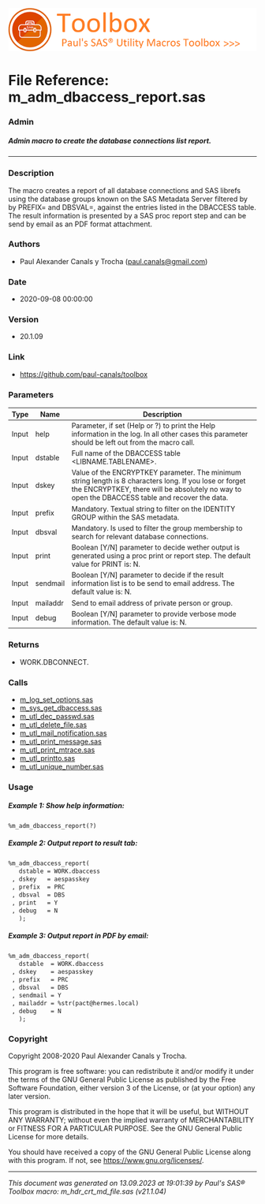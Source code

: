 ![../../misc/images/doc_header.png](../../misc/images/doc_header.png)
# 
# File Reference: m_adm_dbaccess_report.sas

### Admin

##### Admin macro to create the database connections list report.

***

### Description
The macro creates a report of all database connections and SAS librefs using the database groups known on the SAS Metadata Server filtered by by PREFIX= and DBSVAL=, against the entries listed in the DBACCESS table. The result information is presented by a SAS proc report step and can be send by email as an PDF format attachment.

### Authors
* Paul Alexander Canals y Trocha (paul.canals@gmail.com)

### Date
* 2020-09-08 00:00:00

### Version
* 20.1.09

### Link
* https://github.com/paul-canals/toolbox

### Parameters
| Type | Name | Description |
| ---- | ---- | ----------- |
| Input | help | Parameter, if set (Help or ?) to print the Help information in the log. In all other cases this parameter should be left out from the macro call. |
| Input | dstable | Full name of the DBACCESS table <LIBNAME.TABLENAME>. |
| Input | dskey | Value of the ENCRYPTKEY parameter. The minimum string length is 8 characters long. If you lose or forget the ENCRYPTKEY, there will be absolutely no way to open the DBACCESS table and recover the data. |
| Input | prefix | Mandatory. Textual string to filter on the IDENTITY GROUP within the SAS metadata. |
| Input | dbsval | Mandatory. Is used to filter the group membership to search for relevant database connections. |
| Input | print | Boolean [Y/N] parameter to decide wether output is generated using a proc print or report step. The default value for PRINT is: N. |
| Input | sendmail | Boolean [Y/N] parameter to decide if the result information list is to be send to email address. The default value is: N. |
| Input | mailaddr | Send to email address of private person or group. |
| Input | debug | Boolean [Y/N] parameter to provide verbose mode information. The default value is: N. |

### Returns
* WORK.DBCONNECT.

### Calls
* [m_log_set_options.sas](m_log_set_options.md)
* [m_sys_get_dbaccess.sas](m_sys_get_dbaccess.md)
* [m_utl_dec_passwd.sas](m_utl_dec_passwd.md)
* [m_utl_delete_file.sas](m_utl_delete_file.md)
* [m_utl_mail_notification.sas](m_utl_mail_notification.md)
* [m_utl_print_message.sas](m_utl_print_message.md)
* [m_utl_print_mtrace.sas](m_utl_print_mtrace.md)
* [m_utl_printto.sas](m_utl_printto.md)
* [m_utl_unique_number.sas](m_utl_unique_number.md)

### Usage

##### Example 1: Show help information:
```sas
%m_adm_dbaccess_report(?)
```

##### Example 2: Output report to result tab:
```sas
%m_adm_dbaccess_report(
   dstable = WORK.dbaccess
 , dskey   = aespasskey
 , prefix  = PRC
 , dbsval  = DBS
 , print   = Y
 , debug   = N
   );
```

##### Example 3: Output report in PDF by email:
```sas
%m_adm_dbaccess_report(
   dstable  = WORK.dbaccess
 , dskey    = aespasskey
 , prefix   = PRC
 , dbsval   = DBS
 , sendmail = Y
 , mailaddr = %str(pact@hermes.local)
 , debug    = N
   );
```

### Copyright
Copyright 2008-2020 Paul Alexander Canals y Trocha. 
 
This program is free software: you can redistribute it and/or modify 
it under the terms of the GNU General Public License as published by 
the Free Software Foundation, either version 3 of the License, or 
(at your option) any later version. 
 
This program is distributed in the hope that it will be useful, 
but WITHOUT ANY WARRANTY; without even the implied warranty of 
MERCHANTABILITY or FITNESS FOR A PARTICULAR PURPOSE. See the 
GNU General Public License for more details. 
 
You should have received a copy of the GNU General Public License 
along with this program. If not, see <https://www.gnu.org/licenses/>. 


***
*This document was generated on 13.09.2023 at 19:01:39  by Paul's SAS&reg; Toolbox macro: m_hdr_crt_md_file.sas (v21.1.04)*
